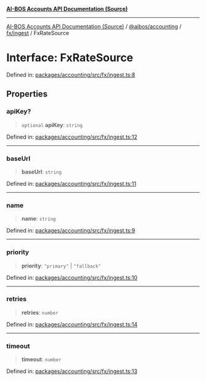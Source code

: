 [**AI-BOS Accounts API Documentation (Source)**](../../../../../README.md)

***

[AI-BOS Accounts API Documentation (Source)](../../../../../README.md) / [@aibos/accounting](../../../README.md) / [fx/ingest](../README.md) / FxRateSource

# Interface: FxRateSource

Defined in: [packages/accounting/src/fx/ingest.ts:8](https://github.com/pohlai88/accounts/blob/48103fb36d28b2b9bfb33472b6de2f719773cde9/packages/accounting/src/fx/ingest.ts#L8)

## Properties

### apiKey?

> `optional` **apiKey**: `string`

Defined in: [packages/accounting/src/fx/ingest.ts:12](https://github.com/pohlai88/accounts/blob/48103fb36d28b2b9bfb33472b6de2f719773cde9/packages/accounting/src/fx/ingest.ts#L12)

***

### baseUrl

> **baseUrl**: `string`

Defined in: [packages/accounting/src/fx/ingest.ts:11](https://github.com/pohlai88/accounts/blob/48103fb36d28b2b9bfb33472b6de2f719773cde9/packages/accounting/src/fx/ingest.ts#L11)

***

### name

> **name**: `string`

Defined in: [packages/accounting/src/fx/ingest.ts:9](https://github.com/pohlai88/accounts/blob/48103fb36d28b2b9bfb33472b6de2f719773cde9/packages/accounting/src/fx/ingest.ts#L9)

***

### priority

> **priority**: `"primary"` \| `"fallback"`

Defined in: [packages/accounting/src/fx/ingest.ts:10](https://github.com/pohlai88/accounts/blob/48103fb36d28b2b9bfb33472b6de2f719773cde9/packages/accounting/src/fx/ingest.ts#L10)

***

### retries

> **retries**: `number`

Defined in: [packages/accounting/src/fx/ingest.ts:14](https://github.com/pohlai88/accounts/blob/48103fb36d28b2b9bfb33472b6de2f719773cde9/packages/accounting/src/fx/ingest.ts#L14)

***

### timeout

> **timeout**: `number`

Defined in: [packages/accounting/src/fx/ingest.ts:13](https://github.com/pohlai88/accounts/blob/48103fb36d28b2b9bfb33472b6de2f719773cde9/packages/accounting/src/fx/ingest.ts#L13)
